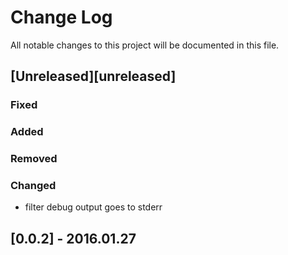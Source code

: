 # Change Log
All notable changes to this project will be documented in this file.

## [Unreleased][unreleased]
### Fixed

### Added

### Removed

### Changed

- filter debug output goes to stderr

## [0.0.2] - 2016.01.27
